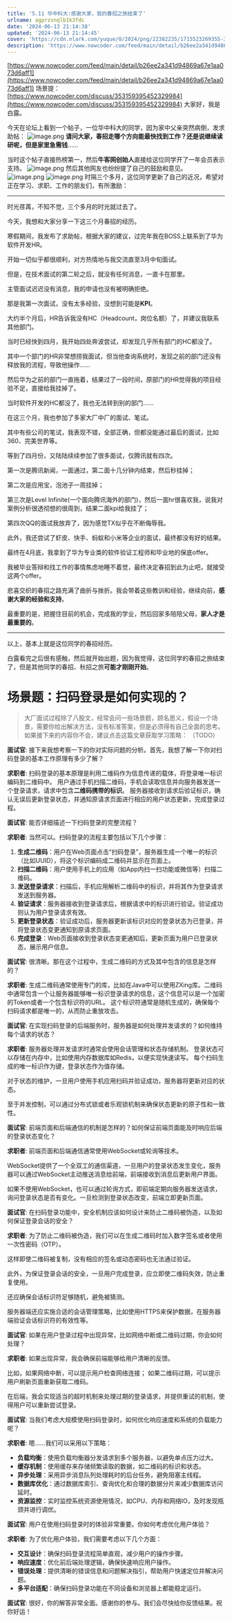 ```yaml
---
title: '5.11 华中科大:感谢大家，我的春招之旅结束了'
urlname: agprzvnqlb1k3fdc
date: '2024-06-13 21:14:38'
updated: '2024-06-13 21:14:45'
cover: 'https://cdn.nlark.com/yuque/0/2024/png/22382235/1715523269355-3b148b36-28a0-4c15-aa1d-adfb35b79235.png'
description: 'https://www.nowcoder.com/feed/main/detail/b26ee2a341d94869a67e1aa073d6aff1场景提：https://www.nowcoder.com/discuss/353159395452329984大家好，我是白露。今天在论坛上看到一...'
---
```

[https://www.nowcoder.com/feed/main/detail/b26ee2a341d94869a67e1aa073d6aff1](https://www.nowcoder.com/feed/main/detail/b26ee2a341d94869a67e1aa073d6aff1)
场景提：[https://www.nowcoder.com/discuss/353159395452329984](https://www.nowcoder.com/discuss/353159395452329984)
大家好，我是白露。

今天在论坛上看到一个帖子，一位华中科大的同学，因为家中父亲突然病倒，发求助帖：
![image.png](https://oss1.aistar.cool/elog-offer-now/f8c1913d72cf5a92ab06ac3e779130f8.png)
**请问大家，春招走哪个方向能最快找到工作？还是说继续读研呢，但是家里急需钱**……

当时这个帖子直接热榜第一，然后**牛客网创始人**直接给这位同学开了一年会员表示支持。
![image.png](https://oss1.aistar.cool/elog-offer-now/1ba24d605dfd633709955317d69ba91e.png)
然后其他网友也纷纷提了自己的鼓励和意见。
![image.png](https://oss1.aistar.cool/elog-offer-now/06f3507315568b8e6076c6f0961f1984.png)
![image.png](https://oss1.aistar.cool/elog-offer-now/fbd249e0791655cf3bef8276a3712e7f.png)
时隔三个多月，这位同学更新了自己的近况，希望对正在学习、求职、工作的朋友们，有所激励：

---

时光荏苒，不知不觉，三个多月的时光就过去了。

今天，我想和大家分享一下这三个月春招的经历。 

寒假期间，我发布了求助帖，根据大家的建议，过完年我在BOSS上联系到了华为软件开发HR。

开始一切似乎都很顺利，对方热情地与我交流直至3月中旬面试。

但是，在技术面试的第二轮之后，就没有任何消息，一直卡在那里。

主管面试迟迟没有消息，我的申请也没有被明确拒绝。

那是我第一次面试，没有太多经验，没想到可能是**KPI**。

大约半个月后，HR告诉我没有HC（Headcount，岗位名额）了，并建议我联系其他部门。

当时已经快到四月，我开始四处奔波尝试，却发现几乎所有部门的HC都没了。

其中一个部门的HR非常想捞我面试，但当他查询系统时，发现之前的部门还没有释放我的流程，导致他操作……

然后华为之前的部门一直拖着，结果过了一段时间，原部门的HR觉得我的项目经验不足，直接给我挂掉了。

当时软件开发的HC都没了，我也无法转到别的部门……

在这三个月，我也参加了多家大厂中厂的面试、笔试。

其中有些公司的笔试，我表现不错，全部正确，但都没能通过最后的面试，比如360、完美世界等。 

等到了四月份，又陆陆续续参加了很多面试，仅腾讯就有四次。

第一次是腾讯新闻，一面通过，第二面十几分钟内结束，然后秒挂掉；

第二次是应用宝，泡池子一周挂掉；

第三次是Level Infinite(一个面向腾讯海外的部门)，然后一面hr很喜欢我，说我对案例分析很透彻想的很周到，结果二面kpi给我挂了；

第四次QQ的面试我放弃了，因为感觉TX似乎在不断侮辱我。 

此外，我还尝试了虾皮、快手、蚂蚁和小米等企业的面试，最终都没有好的结果。

最终在4月底，我拿到了华为专业类的软件验证工程师和毕业地的保底offer。

我被毕业答辩和找工作的事情焦虑地睡不着觉，最终决定春招到此为止吧，就接受这两个offer。

悲喜交织的春招之路充满了曲折与挫折。我会带着这些教训和经验，继续向前，**感谢大家的经验和支持**。

最重要的是，把握住目前的机会，完成我的学业，然后回家多陪陪父母，**家人才是最重要的**。

---

以上，基本上就是这位同学的春招经历。

白露看完之后很有感触，然后就开始出题，因为我觉得，这位同学的春招之旅结束了，但是其他同学的春招、秋招之旅**可能才刚刚开始**。
# 场景题：扫码登录是如何实现的？
> 大厂面试过程除了八股文，经常会问一些场景题，顾名思义，假设一个场景，需要你给出解决方法，没有标准答案，但是必须得有自己全面的思考。如果接下来的内容你不会，建议点击这篇文章获取学习策略：
> （TODO）


**面试官**: 接下来我想考察一下的你对实际问题的分析。首先，我想了解一下你对扫码登录的基本工作原理有多少了解？

**求职者**: 扫码登录的基本原理是利用二维码作为信息传递的载体，将登录唯一标识编码到二维码中。
用户通过手机扫描二维码，手机会读取信息并向服务器发送一个登录请求，请求中包含**二维码携带的标识**。
服务器接收到请求后验证标识，确认无误后更新登录状态，并通知原请求页面进行相应的用户状态更新，完成登录过程。

**面试官**: 能否详细描述一下扫码登录的完整流程？

**求职者**: 当然可以。扫码登录的流程主要包括以下几个步骤：

1. **生成二维码**：用户在Web页面点击“扫码登录”，服务器生成一个唯一的标识（比如UUID），将这个标识编码成二维码并显示在页面上。
2. **扫描二维码**：用户使用手机上的应用（如App内扫一扫功能或微信等）扫描二维码。
3. **发送登录请求**：扫描后，手机应用解析二维码中的标识，并将其作为登录请求发送到服务器。
4. **验证请求**：服务器接收到登录请求后，根据请求中的标识进行验证。验证成功则认为用户登录请求有效。
5. **更新登录状态**：验证成功后，服务器更新该标识对应的登录状态为已登录，并将登录状态变更通知到原请求页面。
6. **完成登录**：Web页面接收到登录状态变更通知后，更新页面为用户已登录状态，展示用户信息。

**面试官**: 很清晰。那在这个过程中，生成二维码的方式及其中包含的信息是怎样的？

**求职者**: 生成二维码通常使用专门的库，比如在Java中可以使用ZXing库。二维码中通常包含一个让服务器能够唯一标识登录请求的信息，这个信息可以是一个加密的Token或者一个包含标识符的URL。
这个标识符通常是随机生成的，确保每个扫码请求都是唯一的，从而防止重放攻击。

**面试官**: 在实现扫码登录的后端服务时，服务器是如何处理并发请求的？如何维持每个请求的状态？ 

**求职者**: 服务器处理并发请求时通常会使用会话管理和状态存储机制。
登录状态可以存储在内存中，比如使用内存数据库如Redis，以便实现快速读写。
每个扫码生成的唯一标识作为键，登录状态作为值存储。

对于状态的维护，一旦用户使用手机应用扫码并验证成功，服务器将更新对应的状态。

至于并发控制，可以通过分布式锁或者乐观锁机制来确保状态更新的原子性和一致性。 

**面试官**: 前端页面和后端通信的机制是怎样的？如何保证前端页面能及时响应后端的登录状态变化？ 

**求职者**: 前端页面和后端通信通常使用WebSocket或轮询等技术。

WebSocket提供了一个全双工的通信渠道，一旦用户的登录状态发生变化，服务器可以通过WebSocket主动推送消息给前端，前端接收到消息后更新用户界面。

如果不使用WebSocket，也可以通过轮询方式，即前端定期向服务器发送请求，询问登录状态是否有变化。一旦检测到登录状态改变，前端立即更新页面。 

**面试官**: 在扫码登录功能中，安全机制应该如何设计来防止二维码被伪造，以及如何保证登录会话的安全？ 

**求职者**: 为了防止二维码被伪造，我们可以在生成二维码时加入数字签名或者使用一次性密码（OTP）。

这样即使二维码被复制，没有相应的签名或动态密码也无法通过验证。

此外，为保证登录会话的安全，一旦用户完成登录，应立即使二维码失效，防止重复使用。

还应确保会话标识符足够随机，避免被猜测。

服务器端还应实施合适的会话管理策略，比如使用HTTPS来保护数据，在服务器端验证会话标识符的有效性等。 

**面试官**: 如果在用户登录过程中出现异常，比如网络中断或二维码过期，你会如何处理？ 

**求职者**: 如果出现异常，我会确保前端能够给用户清晰的反馈。

比如，如果网络中断，可以提示用户检查网络连接；
如果二维码过期，可以提示用户刷新页面重新获取二维码。

在后端，我会实现适当的超时机制来处理过期的登录请求，并提供重试的机制，使得用户可以重新尝试登录。 

**面试官**: 当我们考虑大规模使用扫码登录时，如何优化响应速度和系统的负载能力呢？

**求职者**: 嗯……我们可以采用以下策略：

- **负载均衡**：使用负载均衡器分发请求到多个服务器，以避免单点压力过大。
- **缓存机制**：使用缓存来存储频繁读取的数据，如二维码的标识和状态。
- **异步处理**：采用异步消息队列处理耗时的后台任务，避免阻塞主线程。
- **数据库优化**：通过数据库索引、查询优化和合理的数据分片来减少数据库访问延时。
- **资源监控**：实时监控系统资源使用情况，如CPU、内存和网络IO，及时发现瓶颈并进行调优。

**面试官**: 用户在使用扫码登录时的体验非常重要。你如何考虑优化用户体验？

**求职者**: 为了优化用户体验，我们需要考虑以下几个方面：

- **交互设计**：确保扫码登录流程简单直观，减少用户的操作步骤。
- **响应速度**：优化前后端处理逻辑，确保快速响应用户操作。
- **错误处理**：提供清晰的错误信息和问题解决指引，帮助用户快速定位并解决问题。
- **多平台适配**：确保扫码登录功能在不同设备和浏览器上都能稳定运行。

**面试官**: 很好，你的解答非常全面。感谢你的参与。我们会尽快给你反馈结果。祝你好运！

